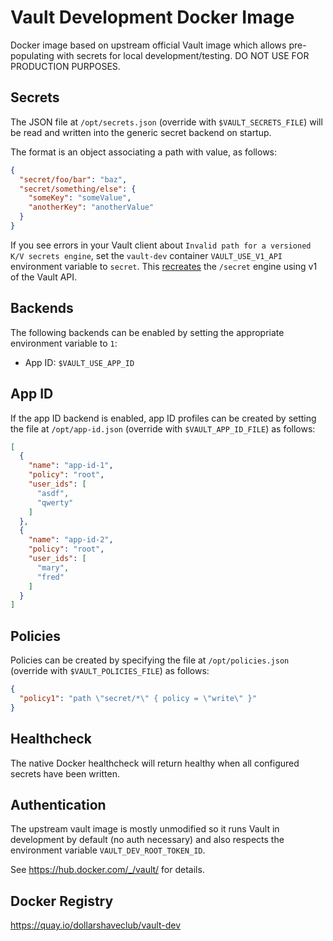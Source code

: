 # Vault Development Docker Image

Docker image based on upstream official Vault image which allows pre-populating with
secrets for local development/testing. DO NOT USE FOR PRODUCTION PURPOSES.

Secrets
-------

The JSON file at `/opt/secrets.json` (override with
`$VAULT_SECRETS_FILE`) will be read and written into the generic
secret backend on startup.

The format is an object associating a path with value, as follows:

```json
{
  "secret/foo/bar": "baz",
  "secret/something/else": {
    "someKey": "someValue",
    "anotherKey": "anotherValue"
  }
}
```

If you see errors in your Vault client about `Invalid path for a versioned K/V secrets engine`, set the `vault-dev` container `VAULT_USE_V1_API` environment variable to `secret`. This [recreates](https://stackoverflow.com/a/49903604/223225) the `/secret` engine using v1 of the Vault API.

Backends
--------

The following backends can be enabled by setting the appropriate
environment variable to `1`:
- App ID: `$VAULT_USE_APP_ID`

App ID
------

If the app ID backend is enabled, app ID profiles can be created by
setting the file at `/opt/app-id.json` (override with
`$VAULT_APP_ID_FILE`) as follows:

```json
[
  {
    "name": "app-id-1",
    "policy": "root",
    "user_ids": [
      "asdf",
      "qwerty"
    ]
  },
  {
    "name": "app-id-2",
    "policy": "root",
    "user_ids": [
      "mary",
      "fred"
    ]
  }
]
```

Policies
--------

Policies can be created by specifying the file at `/opt/policies.json`
(override with `$VAULT_POLICIES_FILE`) as follows:

```json
{
  "policy1": "path \"secret/*\" { policy = \"write\" }"
}
```

Healthcheck
-----------
The native Docker healthcheck will return healthy when all configured secrets have been
written.

Authentication
--------------

The upstream vault image is mostly unmodified so it runs Vault in development by
default (no auth necessary) and also respects the environment variable ``VAULT_DEV_ROOT_TOKEN_ID``.

See https://hub.docker.com/_/vault/ for details.

Docker Registry
---------------

https://quay.io/dollarshaveclub/vault-dev
